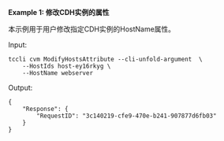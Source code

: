 **Example 1: 修改CDH实例的属性**

本示例用于用户修改指定CDH实例的HostName属性。

Input: 

```
tccli cvm ModifyHostsAttribute --cli-unfold-argument  \
    --HostIds host-ey16rkyg \
    --HostName webserver
```

Output: 
```
{
    "Response": {
        "RequestID": "3c140219-cfe9-470e-b241-907877d6fb03"
    }
}
```

